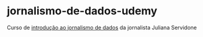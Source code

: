 # jornalismo-de-dados-udemy
Curso de [introdução ao jornalismo de dados](https://www.udemy.com/user/juliana-servidoni/) da jornalista Juliana Servidone

